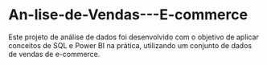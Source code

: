 # An-lise-de-Vendas---E-commerce
Este projeto de análise de dados foi desenvolvido com o objetivo de aplicar conceitos de SQL e Power BI na prática, utilizando um conjunto de dados de vendas de e-commerce.
